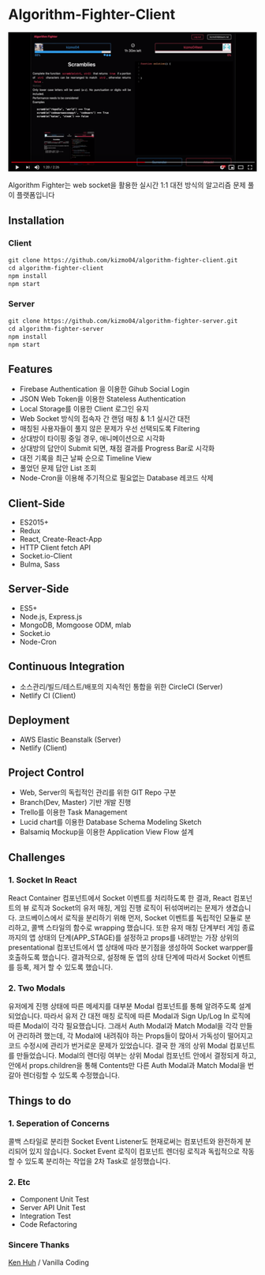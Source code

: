 # Algorithm-Fighter-Client

[![](README.assets/preview.png)](https://www.youtube.com/watch?v=ZD3uf5KIFWg&feature=youtu.be)

Algorithm Fighter는 web socket을 활용한 실시간 1:1 대전 방식의 알고리즘 문제 풀이 플랫폼입니다



## Installation

### Client

```
git clone https://github.com/kizmo04/algorithm-fighter-client.git
cd algorithm-fighter-client
npm install
npm start
```

### Server

```
git clone https://github.com/kizmo04/algorithm-fighter-server.git
cd algorithm-fighter-server
npm install
npm start
```



## Features

- Firebase Authentication 을 이용한 Gihub Social Login
- JSON Web Token을 이용한 Stateless Authentication
- Local Storage를 이용한 Client 로그인 유지
- Web Socket 방식의 접속자 간 랜덤 매칭 & 1:1 실시간 대전
- 매칭된 사용자들이 풀지 않은 문제가 우선 선택되도록 Filtering
- 상대방이 타이핑 중일 경우, 애니메이션으로 시각화
- 상대방의 답안이 Submit 되면, 채점 결과를 Progress Bar로 시각화
- 대전 기록을 최근 날짜 순으로 Timeline View
- 풀었던 문제 답안 List 조회
- Node-Cron을 이용해 주기적으로 필요없는 Database 레코드 삭제



## Client-Side

- ES2015+
- Redux
- React, Create-React-App
- HTTP Client fetch API
- Socket.io-Client
- Bulma, Sass



## Server-Side

- ES5+
- Node.js, Express.js
- MongoDB, Momgoose ODM, mlab
- Socket.io
- Node-Cron



## Continuous Integration

- 소스관리/빌드/테스트/배포의 지속적인 통합을 위한 CircleCI (Server)
- Netlify CI (Client)



## Deployment

- AWS Elastic Beanstalk (Server)
- Netlify (Client)



## Project Control

- Web, Server의 독립적인 관리를 위한 GIT Repo 구분
- Branch(Dev, Master) 기반 개발 진행
- Trello를 이용한 Task Management
- Lucid chart를 이용한 Database Schema Modeling Sketch
- Balsamiq Mockup을 이용한 Application View Flow 설계



## Challenges

### 1. Socket In React

React Container 컴포넌트에서 Socket 이벤트를 처리하도록 한 결과, React 컴포넌트의 뷰 로직과 Socket의 유저 매칭, 게임 진행 로직이 뒤섞여버리는 문제가 생겼습니다. 코드베이스에서 로직을 분리하기 위해 먼저, Socket 이벤트를 독립적인 모듈로 분리하고, 콜백 스타일의 함수로 wrapping 했습니다. 또한 유저 매칭 단계부터 게임 종료까지의 앱 상태의 단계(APP_STAGE)를 설정하고 props를 내려받는 가장 상위의 presentational 컴포넌트에서 앱 상태에 따라 분기점을 생성하여 Socket warpper를 호출하도록 했습니다. 결과적으로, 설정해 둔 앱의 상태 단계에 따라서 Socket 이벤트를 등록, 제거 할 수 있도록 했습니다.



### 2. Two Modals

유저에게 진행 상태에 따른 메세지를 대부분 Modal 컴포넌트를 통해 알려주도록 설계되었습니다. 따라서 유저 간 대전 매칭 로직에 따른 Modal과 Sign Up/Log In 로직에 따른 Modal이 각각 필요했습니다. 그래서 Auth Modal과 Match Modal을 각각 만들어 관리하려 했는데, 각 Modal에 내려줘야 하는 Props들이 많아서 가독성이 떨어지고 코드 수정시에 관리가 번거로운 문제가 있었습니다. 결국 한 개의 상위 Modal 컴포넌트를 만들었습니다. Modal의 렌더링 여부는 상위 Modal 컴포넌트 안에서 결정되게 하고, 안에서 props.children을 통해 Contents만 다른 Auth Modal과 Match Modal을 번갈아 렌더링할 수 있도록 수정했습니다.



## Things to do

### 1. Seperation of Concerns

콜백 스타일로 분리한 Socket Event Listener도 현재로써는 컴포넌트와 완전하게 분리되어 있지 않습니다. Socket Event 로직이 컴포넌트 렌더링 로직과 독립적으로 작동할 수 있도록 분리하는 작업을 2차 Task로 설정했습니다.



### 2. Etc

- Component Unit Test
- Server API Unit Test
- Integration Test
- Code Refactoring



### Sincere Thanks

[Ken Huh](https://github.com/Ken123777) / Vanilla Coding